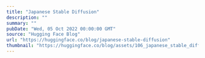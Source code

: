 ```yaml
---
title: "Japanese Stable Diffusion"
description: ""
summary: ""
pubDate: "Wed, 05 Oct 2022 00:00:00 GMT"
source: "Hugging Face Blog"
url: "https://huggingface.co/blog/japanese-stable-diffusion"
thumbnail: "https://huggingface.co/blog/assets/106_japanese_stable_diffusion/jsd_thumbnail.png"
---
```


